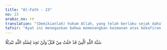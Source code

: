 ```yaml
---
title: "Al-Fath - 23"
no: 23
arabic_no: ٢٣
translation: "(Demikianlah) hukum Allah, yang telah berlaku sejak dahulu, kamu sekali-kali tidak akan menemukan perubahan pada hukum Allah itu. "
tafsir: "Ayat ini menegaskan bahwa memenangkan keimanan atas kekafiran dan menghapus yang batil dengan yang hak telah menjadi sunah (hukum) Allah yang berlaku bagi seluruh makhluk ciptaan-Nya sejak dahulu sampai sekarang, dan untuk masa yang akan datang. Tidak ada satu pun dari makhluk yang ada di alam semesta ini yang dapat mengubah sunah-Nya itu."
---
```

سُنَّةَ اللّٰهِ الَّتِيْ قَدْ خَلَتْ مِنْ قَبْلُ  ۖوَلَنْ تَجِدَ لِسُنَّةِ اللّٰهِ تَبْدِيْلًا 